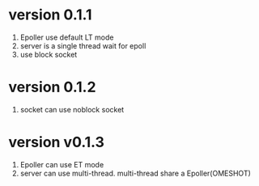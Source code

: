 # version 0.1.1
1. Epoller use default LT mode
2. server is a single thread wait for epoll
3. use block socket

# version 0.1.2
1. socket can use noblock socket

# version v0.1.3
1. Epoller can use ET mode
2. server can use multi-thread. multi-thread share a Epoller(OMESHOT)